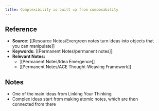 ```yaml
---
title: Complexibility is built up from composability
---
```

## Reference
- **Source:** [[Resource Notes/Evergreen notes turn ideas into objects that you can manipulate]]
- **Keywords:** [[Permanent Notes/permanent notes]]
- **Relevant Notes:** 
	- [[Permanent Notes/Idea Emergence]]
	- [[Permanent Notes/ACE Thought-Weaving Framework]]
## Notes
- One of the main ideas from Linking Your Thinking
- Complex ideas start from making atomic notes, which are then connected from there